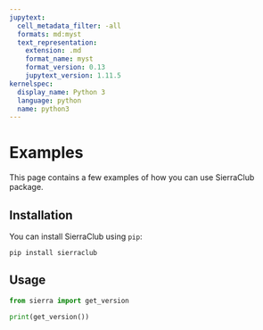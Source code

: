 ```yaml
---
jupytext:
  cell_metadata_filter: -all
  formats: md:myst
  text_representation:
    extension: .md
    format_name: myst
    format_version: 0.13
    jupytext_version: 1.11.5
kernelspec:
  display_name: Python 3
  language: python
  name: python3
---
```


# Examples

This page contains a few examples of how you can use SierraClub package.

## Installation

You can install SierraClub using `pip`:

```{code-cell}
pip install sierraclub
```

## Usage

```python
from sierra import get_version

print(get_version())
```
